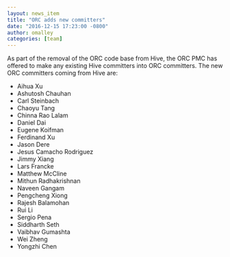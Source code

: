 ```yaml
---
layout: news_item
title: "ORC adds new committers"
date: "2016-12-15 17:23:00 -0800"
author: omalley
categories: [team]
---
```


As part of the removal of the ORC code base from Hive, the ORC PMC has
offered to make any existing Hive committers into ORC committers. The new ORC
committers coming from Hive are:

* Aihua Xu
* Ashutosh Chauhan
* Carl Steinbach
* Chaoyu Tang
* Chinna Rao Lalam
* Daniel Dai
* Eugene Koifman
* Ferdinand Xu
* Jason Dere
* Jesus Camacho Rodriguez
* Jimmy Xiang
* Lars Francke
* Matthew McCline
* Mithun Radhakrishnan
* Naveen Gangam
* Pengcheng Xiong 
* Rajesh Balamohan
* Rui Li
* Sergio Pena
* Siddharth Seth
* Vaibhav Gumashta
* Wei Zheng
* Yongzhi Chen
